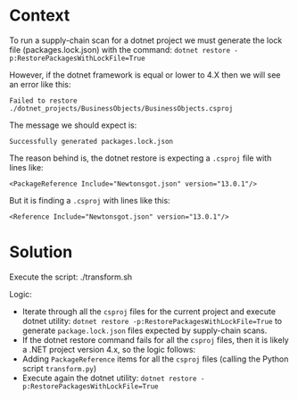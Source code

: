 # Context
To run a supply-chain scan for a dotnet project we must generate the lock file (packages.lock.json) with the command:
`dotnet restore -p:RestorePackagesWithLockFile=True`

However, if the dotnet framework is equal or lower to 4.X then we will see an error like this:
```
Failed to restore ./dotnet_projects/BusinessObjects/BusinessObjects.csproj
```

The message we should expect is:
```
Successfully generated packages.lock.json
```

The reason behind is, the dotnet restore is expecting a `.csproj` file with lines like:
```
<PackageReference Include="Newtonsgot.json" version="13.0.1"/>
```

But it is finding a `.csproj` with lines like this:
```
<Reference Include="Newtonsgot.json" version="13.0.1"/>
```

# Solution
Execute the script:
./transform.sh

Logic:
* Iterate through all the `csproj` files for the current project and execute dotnet utility: `dotnet restore -p:RestorePackagesWithLockFile=True` to generate `package.lock.json` files expected by supply-chain scans.
* If the dotnet restore command fails for all the `csproj` files, then it is likely a .NET project version 4.x, so the logic follows:
* Adding `PackageReference` items for all the `csproj` files (calling the Python script `transform.py`)
* Execute again the dotnet utility: `dotnet restore -p:RestorePackagesWithLockFile=True`
